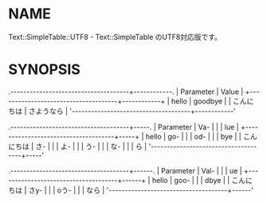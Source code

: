 # NAME

Text::SimpleTable::UTF8 - Text::SimpleTable のUTF8対応版です。

# SYNOPSIS

.-------------------------------------+------------.
| Parameter                           | Value      |
\+-------------------------------------+------------+
| hello                               | goodbye    |
| こんにちは                          | さようなら |
'-------------------------------------+------------'

.-------------------------------------+-----.
| Parameter                           | Va- |
|                                     | lue |
\+-------------------------------------+-----+
| hello                               | go- |
|                                     | od- |
|                                     | bye |
| こんにちは                          | さ- |
|                                     | よ- |
|                                     | う- |
|                                     | な- |
|                                     | ら  |
'-------------------------------------+-----'

.-------------------------------------+------.
| Parameter                           | Val- |
|                                     | ue   |
\+-------------------------------------+------+
| hello                               | goo- |
|                                     | dbye |
| こんにちは                          | さy- |
|                                     | oう- |
|                                     | なら |
'-------------------------------------+------'
